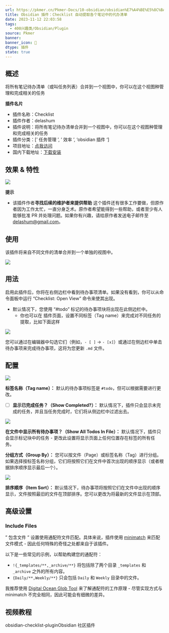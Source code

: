 ```yaml
---
url: https://pkmer.cn/Pkmer-Docs/10-obsidian/obsidian%E7%A4%BE%E5%8C%BA%E6%8F%92%E4%BB%B6/obsidian-checklist-plugin/
title: Obsidian 插件：Checklist 自动提取各个笔记中的代办清单
date: 2023-11-12 22:03:58
tags:
  - 400兴趣类/Obsidian/Plugin
source: Pkmer
banner: 
banner_icon: 🔖
dtype: 插件
state: true
---
```

<div class="menu-toggle"> <SidebarToggle client:idle ></SidebarToggle> </div>

## 概述

将所有笔记待办清单（或叫任务列表）合并到一个视图中，你可以在这个视图种管理和完成相关的任务

**插件名片**

*   插件名称：Checklist
*   插件作者：delashum
*   插件说明：将所有笔记待办清单合并到一个视图中，你可以在这个视图种管理和完成相关的任务
*   插件分类：[’ 任务管理 ’, ’ 效率 ’, ‘obsidian 插件 ‘]
*   项目地址：[点我访问](https://github.com/delashum/obsidian-checklist-plugin)
*   国内下载地址：[下载安装](https://pkmer.cn/products/plugin/pluginMarket/?obsidian-checklist-plugin)

## 效果 & 特性

![](https://cdn.pkmer.cn/covers/obsidian-checklist-plugin.PNG!pkmer)

**提示**

*   该插件作者**寻找后续的维护者来提供帮助** 这个插件还有很多工作要做，但原作者因为工作太忙，一直分身乏术。原作者希望能得到一些帮助，或者至少有人能够批准 PR 并处理问题。如果你有兴趣，请给原作者发送电子邮件至 [delashum@gmail.com](mailto:delashum@gmail.com)。

## 使用

该插件将来自不同文件的清单合并到一个单独的视图中。

![](https://raw.githubusercontent.com/delashum/obsidian-checklist-plugin/master/images/screenshot-two-files.png)

## 用法

启用此插件后，你将在右侧边栏中看到待办事项清单。如果没有看到，你可以从命令面板中运行 “Checklist: Open View” 命令来使其出现。

*   默认情况下，您使用 “#todo” 标记的待办事项块将出现在此侧边栏中。
    *   你也可以在 插件页面，设置不同标签（Tag name）来完成对不同任务的提取，比如下面这样

![](https://cdn.pkmer.cn/images/20230905141130.png!pkmer)

您可以通过在编辑器中勾选它们（例如，`- [ ]` -> `- [x]`）或通过在侧边栏中单击待办事项来完成待办事项，这将为您更新 `.md` 文件。

## 配置

![](https://raw.githubusercontent.com/delashum/obsidian-checklist-plugin/master/images/screenshot-settings.png)

**标签名称（Tag name）：** 默认的待办事项标签是 `#todo`，但可以根据需要进行更改。

- [ ] **显示已完成任务？（Show Completed?）：** 默认情况下，插件只会显示未完成的任务，并且当任务完成时，它们将从侧边栏中过滤出去。 

![](https://raw.githubusercontent.com/delashum/obsidian-checklist-plugin/master/images/screenshot-show-completed.png)

**在文件中显示所有待办事项？（Show All Todos In File）：** 默认情况下，插件只会显示标记块中的任务 - 更改此设置将显示页面上任何位置存在标签的所有任务。

**分组方式（Group By）：** 您可以按文件（Page）或标签名称（Tag）进行分组。如果选择按标签名称分组，它们将按照它们在文件中首次出现的顺序显示（或者根据排序顺序显示最后一个）。

![](https://raw.githubusercontent.com/delashum/obsidian-checklist-plugin/master/images/screenshot-sub-tag.png)

**排序顺序（Item Sort）：** 默认情况下，待办事项将按照它们在文件中出现的顺序显示，文件按照最旧的文件在顶部排序。您可以更改为将最新的文件显示在顶部。

## 高级设置

### Include Files

” 包含文件 ” 设置使用通配符文件匹配。具体来说，插件使用 [minimatch](https://github.com/isaacs/minimatch) 来匹配文件模式 - 因此任何特殊的奇怪之处都来自于该插件。

以下是一些常见的示例，以帮助构建您的通配符：

*   `!{_templates/**,_archive/**}` 将包括除了两个目录 `_templates` 和 `_archive` 之外的所有内容。
*   `{Daily/**,Weekly/**}` 只会包括 `Daily` 和 `Weekly` 目录中的文件。

我推荐使用 [Digital Ocean Glob Tool](https://www.digitalocean.com/community/tools/glob) 来了解通配符的工作原理 - 尽管实现方式与 minimatch 不完全相同，因此可能会有细微的差异。

## 视频教程

obsidian-checklist-pluginObsidian 社区插件